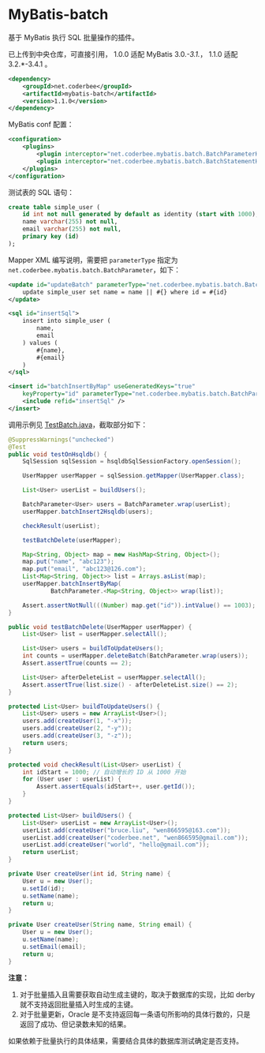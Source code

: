# MyBatis-batch
基于 MyBatis 执行 SQL 批量操作的插件。

已上传到中央仓库，可直接引用， 1.0.0 适配 MyBatis 3.0.*-3.1.*， 1.1.0 适配 3.2.*-3.4.1 。
```xml
<dependency>
    <groupId>net.coderbee</groupId>
    <artifactId>mybatis-batch</artifactId>
    <version>1.1.0</version>
</dependency>
```

MyBatis conf 配置：
```xml
<configuration>
	<plugins>
		<plugin interceptor="net.coderbee.mybatis.batch.BatchParameterHandler" />
		<plugin interceptor="net.coderbee.mybatis.batch.BatchStatementHandler" />
	</plugins>
</configuration>
```

测试表的 SQL 语句：
```sql
create table simple_user (
	id int not null generated by default as identity (start with 1000),
	name varchar(255) not null,
	email varchar(255) not null,
	primary key (id)
);
```

Mapper XML 编写说明，需要把 `parameterType` 指定为 `net.coderbee.mybatis.batch.BatchParameter`，如下：
```xml
<update id="updateBatch" parameterType="net.coderbee.mybatis.batch.BatchParameter">
	update simple_user set name = name || #{} where id = #{id}
</update>

<sql id="insertSql">
	insert into simple_user (
		name,
		email
	) values (
		#{name},
		#{email}
	)
</sql>

<insert id="batchInsertByMap" useGeneratedKeys="true"
	keyProperty="id" parameterType="net.coderbee.mybatis.batch.BatchParameter">
	<include refid="insertSql" />
</insert>
```


调用示例见  [TestBatch.java](https://github.com/wen866595/MyBatis-batch/blob/master/src/test/java/net/coderbee/mybatis/batch/TestBatch.java)，截取部分如下：
```java
@SuppressWarnings("unchecked")
@Test
public void testOnHsqldb() {
	SqlSession sqlSession = hsqldbSqlSessionFactory.openSession();

	UserMapper userMapper = sqlSession.getMapper(UserMapper.class);

	List<User> userList = buildUsers();

	BatchParameter<User> users = BatchParameter.wrap(userList);
	userMapper.batchInsert2Hsqldb(users);

	checkResult(userList);

	testBatchDelete(userMapper);

	Map<String, Object> map = new HashMap<String, Object>();
	map.put("name", "abc123");
	map.put("email", "abc123@126.com");
	List<Map<String, Object>> list = Arrays.asList(map);
	userMapper.batchInsertByMap(
			BatchParameter.<Map<String, Object>> wrap(list));

	Assert.assertNotNull(((Number) map.get("id")).intValue() == 1003);
}

public void testBatchDelete(UserMapper userMapper) {
	List<User> list = userMapper.selectAll();

	List<User> users = buildToUpdateUsers();
	int counts = userMapper.deleteBatch(BatchParameter.wrap(users));
	Assert.assertTrue(counts == 2);

	List<User> afterDeleteList = userMapper.selectAll();
	Assert.assertTrue(list.size() - afterDeleteList.size() == 2);
}

protected List<User> buildToUpdateUsers() {
	List<User> users = new ArrayList<User>();
	users.add(createUser(1, "-x"));
	users.add(createUser(2, "-y"));
	users.add(createUser(3, "-z"));
	return users;
}

protected void checkResult(List<User> userList) {
	int idStart = 1000; // 自动增长的 ID 从 1000 开始
	for (User user : userList) {
		Assert.assertEquals(idStart++, user.getId());
	}
}

protected List<User> buildUsers() {
	List<User> userList = new ArrayList<User>();
	userList.add(createUser("bruce.liu", "wen866595@163.com"));
	userList.add(createUser("coderbee.net", "wen866595@gmail.com"));
	userList.add(createUser("world", "hello@gmail.com"));
	return userList;
}

private User createUser(int id, String name) {
	User u = new User();
	u.setId(id);
	u.setName(name);
	return u;
}

private User createUser(String name, String email) {
	User u = new User();
	u.setName(name);
	u.setEmail(email);
	return u;
}
```


**注意：**
1. 对于批量插入且需要获取自动生成主键的，取决于数据库的实现，比如 derby 就不支持返回批量插入时生成的主键。
2. 对于批量更新，Oracle 是不支持返回每一条语句所影响的具体行数的，只是返回了成功、但记录数未知的结果。

如果依赖于批量执行的具体结果，需要结合具体的数据库测试确定是否支持。

